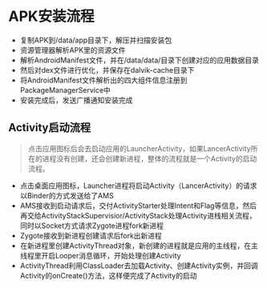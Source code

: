 # APK安装流程

- 复制APK到/data/app目录下，解压并扫描安装包
- 资源管理器解析APK里的资源文件
- 解析AndroidManifest文件，并在/data/data/目录下创建对应的应用数据目录
- 然后对dex文件进行优化，并保存在dalvik-cache目录下
- 将AndroidManifest文件解析出的四大组件信息注册到PackageManagerService中
- 安装完成后，发送广播通知安装完成

## Activity启动流程

> 点击应用图标后会去启动应用的LauncherActivity，如果LancerActivity所在的进程没有创建，还会创建新进程，整体的流程就是一个Activity的启动流程。

- 点击桌面应用图标，Launcher进程将启动Activity（LancerActivity）的请求以Binder的方式发送给了AMS
- AMS接收到启动请求后，交付ActivityStarter处理Intent和Flag等信息，然后再交给ActivityStackSupervisior/ActivityStack处理Activity进栈相关流程，同时以Socket方式请求Zygote进程fork新进程
- Zygote接收到新进程创建请求后fork出新进程
- 在新进程里创建ActivityThread对象，新创建的进程就是应用的主线程，在主线程里开启Looper消息循环，开始处理创建Activity
- ActivityThread利用ClassLoader去加载Activity、创建Activity实例，并回调Activity的onCreate()方法，这样便完成了Activity的启动